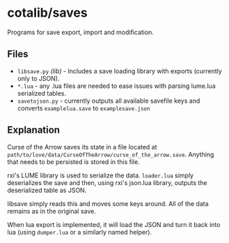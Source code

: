 # cotalib/saves

Programs for save export, import and modification.

## Files

 - `libsave.py` *(lib)* - Includes a save loading library with exports (currently only to JSON).
 - `*.lua` - any .lua files are needed to ease issues with parsing lume.lua serialized tables.
 - `savetojson.py` - currently outputs all available savefile keys and converts `examplelua.save` to `examplesave.json`

## Explanation

Curse of the Arrow saves its state in a file located at `path/to/love/data/CurseOfTheArrow/curse_of_the_arrow.save`. Anything that needs to be persisted is stored in this file.

rxi's LUME library is used to serialize the data. `loader.lua` simply deserializes the save and then, using rxi's json.lua library, outputs the deserialized table as JSON.

libsave simply reads this and moves some keys around. All of the data remains as in the original save.

When lua export is implemented, it will load the JSON and turn it back into lua (using `dumper.lua` or a similarly named helper).

